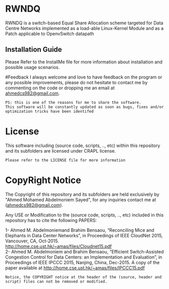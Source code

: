 # RWNDQ
RWNDQ is a switch-based Equal Share Allocation scheme targeted for Data Centre Networks implemented as a load-able Linux-Kernel Module and as a Patch applicable to OpenvSwitch datapath

## Installation Guide
Please Refer to the InstallMe file for more information about installation and possible usage scenarios.

#Feedback
I always welcome and love to have feedback on the program or any possible improvements, please do not hesitate to contact me by commenting on the code or dropping me an email at ahmedcs982@gmail.com.  
```
PS: this is one of the reasons for me to share the software.
This software will be constantly updated as soon as bugs, fixes and/or optimization tricks have been identifed
```

# License
This software including (source code, scripts, .., etc) within this repository and its subfolders are licensed under CRAPL license.
```
Please refer to the LICENSE file for more information
```

# CopyRight Notice
The Copyright of this repository and its subfolders are held exclusively by "Ahmed Mohamed Abdelmoniem Sayed", for any inquiries contact me at (ahmedcs982@gmail.com).

Any USE or Modification to the (source code, scripts, .., etc) included in this repository has to cite the following PAPERS:

1- Ahmed M. Abdelmoniemand Brahim Bensaou, “Reconciling Mice and Elephants in Data Center Networks”, in Proceedings of IEEE CloudNet 2015, Vancouver, CA, Oct-2015. http://home.cse.ust.hk/~amas/files/Cloudnet15.pdf  
2- Ahmed M. Abdelmoniem and Brahim Bensaou, “Efficient Switch-Assisted Congestion Control for Data Centers: an Implementation and Evaluation”, in Proceedings of IEEE IPCCC 2015, Nanjing, China, Dec-2015. A copy of the paper available at http://home.cse.ust.hk/~amas/files/IPCCC15.pdf  

```
Notice, the COPYRIGHT notice at the header of the (source, header and script) files can not be removed or modified.
```
